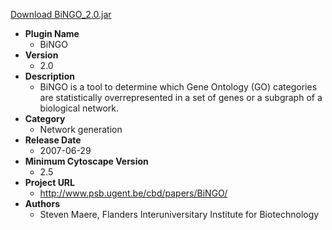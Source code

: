 <a href="BiNGO_2.0.jar">Download BiNGO_2.0.jar</a>

* __Plugin Name__
  * BiNGO
* __Version__
  * 2.0
* __Description__
  * BiNGO is a tool to determine which  Gene Ontology  (GO) categories are statistically overrepresented in a set of genes or a subgraph of a biological network.
* __Category__
  * Network generation
* __Release Date__
  * 2007-06-29
* __Minimum Cytoscape Version__
  * 2.5
* __Project URL__
  * http://www.psb.ugent.be/cbd/papers/BiNGO/
* __Authors__
  * Steven Maere, Flanders Interuniversitary Institute for Biotechnology
